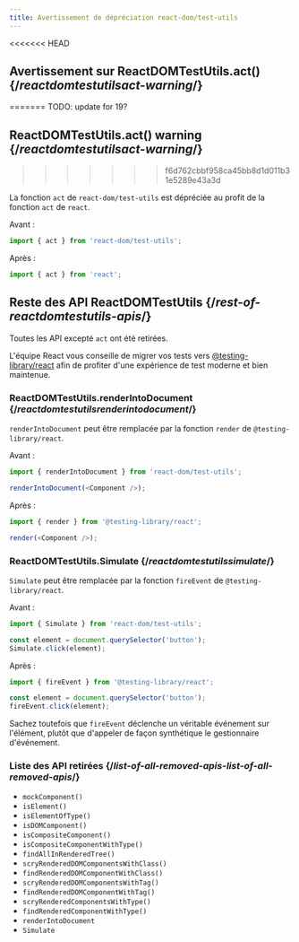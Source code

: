 ```yaml
---
title: Avertissement de dépréciation react-dom/test-utils
---
```


<<<<<<< HEAD
## Avertissement sur ReactDOMTestUtils.act() {/*reactdomtestutilsact-warning*/}
=======
TODO: update for 19?

## ReactDOMTestUtils.act() warning {/*reactdomtestutilsact-warning*/}
>>>>>>> f6d762cbbf958ca45bb8d1d011b31e5289e43a3d

La fonction `act` de `react-dom/test-utils` est dépréciée au profit de la fonction `act` de `react`.

Avant :

```js
import { act } from 'react-dom/test-utils';
```

Après :

```js
import { act } from 'react';
```

## Reste des API ReactDOMTestUtils {/*rest-of-reactdomtestutils-apis*/}

Toutes les API excepté `act` ont été retirées.

L'équipe React vous conseille de migrer vos tests vers [@testing-library/react](https://testing-library.com/docs/react-testing-library/intro/) afin de profiter d'une expérience de test moderne et bien maintenue.

### ReactDOMTestUtils.renderIntoDocument {/*reactdomtestutilsrenderintodocument*/}

`renderIntoDocument` peut être remplacée par la fonction `render` de `@testing-library/react`.

Avant :

```js
import { renderIntoDocument } from 'react-dom/test-utils';

renderIntoDocument(<Component />);
```

Après :

```js
import { render } from '@testing-library/react';

render(<Component />);
```

### ReactDOMTestUtils.Simulate {/*reactdomtestutilssimulate*/}

`Simulate` peut être remplacée par la fonction `fireEvent` de `@testing-library/react`.

Avant :

```js
import { Simulate } from 'react-dom/test-utils';

const element = document.querySelector('button');
Simulate.click(element);
```

Après :

```js
import { fireEvent } from '@testing-library/react';

const element = document.querySelector('button');
fireEvent.click(element);
```

Sachez toutefois que `fireEvent` déclenche un véritable événement sur l'élément, plutôt que d'appeler de façon synthétique le gestionnaire d'événement.

### Liste des API retirées {/*list-of-all-removed-apis-list-of-all-removed-apis*/}

- `mockComponent()`
- `isElement()`
- `isElementOfType()`
- `isDOMComponent()`
- `isCompositeComponent()`
- `isCompositeComponentWithType()`
- `findAllInRenderedTree()`
- `scryRenderedDOMComponentsWithClass()`
- `findRenderedDOMComponentWithClass()`
- `scryRenderedDOMComponentsWithTag()`
- `findRenderedDOMComponentWithTag()`
- `scryRenderedComponentsWithType()`
- `findRenderedComponentWithType()`
- `renderIntoDocument`
- `Simulate`
